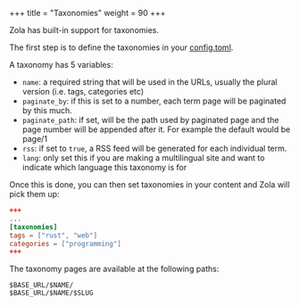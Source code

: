 +++
title = "Taxonomies"
weight = 90
+++

Zola has built-in support for taxonomies.

The first step is to define the taxonomies in your [config.toml](@/documentation/getting-started/configuration.md).

A taxonomy has 5 variables:

- `name`: a required string that will be used in the URLs, usually the plural version (i.e. tags, categories etc)
- `paginate_by`: if this is set to a number, each term page will be paginated by this much.
- `paginate_path`: if set, will be the path used by paginated page and the page number will be appended after it.
For example the default would be page/1
- `rss`: if set to `true`, a RSS feed will be generated for each individual term.
- `lang`: only set this if you are making a multilingual site and want to indicate which language this taxonomy is for

Once this is done, you can then set taxonomies in your content and Zola will pick
them up:

```toml
+++
...
[taxonomies]
tags = ["rust", "web"]
categories = ["programming"]
+++
```

The taxonomy pages are available at the following paths:

```plain
$BASE_URL/$NAME/
$BASE_URL/$NAME/$SLUG
```
